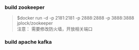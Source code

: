 ### build zookeeper
  > $docker run -d -p 2181:2181 -p 2888:2888 -p 3888:3888 jplock/zookeeper  
  > 注意： 需要修改防火墙，开放相关端口
### build apache kafka
